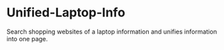 Unified-Laptop-Info
===================

Search shopping websites of a laptop information and unifies information into one page.